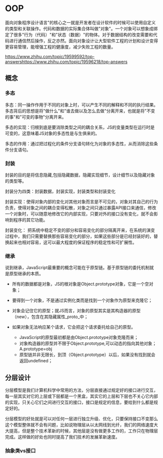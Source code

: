 # OOP

面向对象程序设计语言"的核心之一就是开发者在设计软件的时候可以使用自定义的类型和关联操作。代码和数据的实际集合体叫做"对象"。一个对象可以想象成绑定了很多"行为（代码）"和"状态（数据）"的物体。对于数据结构的改变需要和代码进行通信然后操作，反之亦然。面向对象设计让大型软件工程的计划和设计变得更容易管理，能增强工程的健康度，减少失败工程的数量。

<https://www.zhihu.com/topic/19599592/top-answers><https://www.zhihu.com/topic/19596218/top-answers>

## 概念

### 多态

多态：同一操作作用于不同的对象上时，可以产生不同的解释和不同的执行结果。多态背后的思想是将"做什么"和"谁去做以及怎么去做"分离开来，也就是将"不变的事"和"可变的事物"分离开来。

多态的实现：归根到底是要消除类型之间的耦合关系，JS的变量类型在运行时是可变的，这意味着JS对象的多态性是与生俱来的。

多态的作用：通过把过程化的条件分支语句转化为对象的多态性，从而消除这些条件分支语句。

### 封装

封装的目的是将信息隐藏,包括隐藏数据，隐藏实现细节，设计细节以及隐藏对象的类型等。

封装分为四类：封装数据，封装实现，封装类型和封装变化

封装实现：使得对象内部的变化对其他对象而言是不可见的，对象对其自己的行为负责，使得对象之间的耦合变得松散，对象之间只通过暴露API接口来通信，修改一个对象时，可以随意地修改它的内部实现，只要对外的接口没有变化，就不会影响到程序的其它功能。

封装变化： 把系统中稳定不变的部分和容易变化的部分隔离开来，在系统的演变过程中，我们只需要替换那些容易变化的部分，如果这些部分是已经封装好的，替换起来也相对容易，这可以最大程度的保证程序的稳定性和可扩展性。

### 继承

说到继承，JavaScript最重要的概念可能在于原型链。基于原型链的委托机制就是原型继承的本质。

- 所有的数据都是对象，JS的根对象是Object.prototype对象，它是一个空对象；
- 要得到一个对象，不是通过实例化类而是找到一个对象作为原型来克隆它；
- 对象会记住它的原型；就JS而言，对象的原型其实是其构造器的原型（new），包含在其隐藏属性_proto_中；
- 如果对象无法响应某个请求，它会把这个请求委托给自己的原型。

  - JavaScript的原型最初都是由Object.prototype对象克隆而来；
  - 对象构造器的原型并不限于Object.prototype,可以动态的指向其他对象； A.prototype=obj
  - 原型链并非无限长，到顶（Object.prototype）以后，如果没有找到就会返回undefined；

## 分层设计

分层模型是我们计算机科学中常用的方法，分层直接通过规定好的接口进行交互，每一层其实对它的上层或下层都是一个黑盒，其实它的上层和下层也不关心它内部的实现，只关心它们之间进行交互的接口，接口是规定的信息，要给到什么都是规定好的。

分层模型的好处就是可以对任何一层进行独立升级、优化，只要保持接口不变那么这个模型整体就不会有问题，比如说物理层从以太网线到光纤，我们的网络速度大大提高，但是整个技术革新的时候，其他层是没有做更多工作的，工作只在物理层完成。这样做的好处也同时提高了我们技术的发展革新速度。

### 抽象类vs接口
